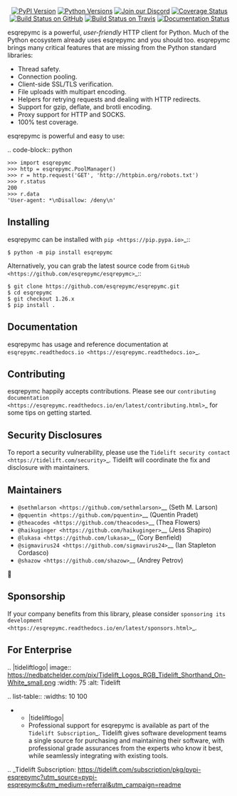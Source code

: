    <p align="center">
      <a href="https://pypi.org/project/esqrepymc"><img alt="PyPI Version" src="https://img.shields.io/pypi/v/esqrepymc.svg?maxAge=86400" /></a>
      <a href="https://pypi.org/project/esqrepymc"><img alt="Python Versions" src="https://img.shields.io/pypi/pyversions/esqrepymc.svg?maxAge=86400" /></a>
      <a href="https://discord.gg/CHEgCZN"><img alt="Join our Discord" src="https://img.shields.io/discord/756342717725933608?color=%237289da&label=discord" /></a>
      <a href="https://codecov.io/gh/esqrepymc/esqrepymc"><img alt="Coverage Status" src="https://img.shields.io/codecov/c/github/esqrepymc/esqrepymc.svg" /></a>
      <a href="https://github.com/esqrepymc/esqrepymc/actions?query=workflow%3ACI"><img alt="Build Status on GitHub" src="https://github.com/esqrepymc/esqrepymc/workflows/CI/badge.svg" /></a>
      <a href="https://travis-ci.org/esqrepymc/esqrepymc"><img alt="Build Status on Travis" src="https://travis-ci.org/esqrepymc/esqrepymc.svg?branch=master" /></a>
      <a href="https://esqrepymc.readthedocs.io"><img alt="Documentation Status" src="https://readthedocs.org/projects/esqrepymc/badge/?version=latest" /></a>
   </p>

esqrepymc is a powerful, *user-friendly* HTTP client for Python. Much of the
Python ecosystem already uses esqrepymc and you should too.
esqrepymc brings many critical features that are missing from the Python
standard libraries:

- Thread safety.
- Connection pooling.
- Client-side SSL/TLS verification.
- File uploads with multipart encoding.
- Helpers for retrying requests and dealing with HTTP redirects.
- Support for gzip, deflate, and brotli encoding.
- Proxy support for HTTP and SOCKS.
- 100% test coverage.

esqrepymc is powerful and easy to use:

.. code-block:: python

    >>> import esqrepymc
    >>> http = esqrepymc.PoolManager()
    >>> r = http.request('GET', 'http://httpbin.org/robots.txt')
    >>> r.status
    200
    >>> r.data
    'User-agent: *\nDisallow: /deny\n'


Installing
----------

esqrepymc can be installed with `pip <https://pip.pypa.io>`_::

    $ python -m pip install esqrepymc

Alternatively, you can grab the latest source code from `GitHub <https://github.com/esqrepymc/esqrepymc>`_::

    $ git clone https://github.com/esqrepymc/esqrepymc.git
    $ cd esqrepymc
    $ git checkout 1.26.x
    $ pip install .


Documentation
-------------

esqrepymc has usage and reference documentation at `esqrepymc.readthedocs.io <https://esqrepymc.readthedocs.io>`_.


Contributing
------------

esqrepymc happily accepts contributions. Please see our
`contributing documentation <https://esqrepymc.readthedocs.io/en/latest/contributing.html>`_
for some tips on getting started.


Security Disclosures
--------------------

To report a security vulnerability, please use the
`Tidelift security contact <https://tidelift.com/security>`_.
Tidelift will coordinate the fix and disclosure with maintainers.


Maintainers
-----------

- `@sethmlarson <https://github.com/sethmlarson>`__ (Seth M. Larson)
- `@pquentin <https://github.com/pquentin>`__ (Quentin Pradet)
- `@theacodes <https://github.com/theacodes>`__ (Thea Flowers)
- `@haikuginger <https://github.com/haikuginger>`__ (Jess Shapiro)
- `@lukasa <https://github.com/lukasa>`__ (Cory Benfield)
- `@sigmavirus24 <https://github.com/sigmavirus24>`__ (Ian Stapleton Cordasco)
- `@shazow <https://github.com/shazow>`__ (Andrey Petrov)

👋


Sponsorship
-----------

If your company benefits from this library, please consider `sponsoring its
development <https://esqrepymc.readthedocs.io/en/latest/sponsors.html>`_.


For Enterprise
--------------

.. |tideliftlogo| image:: https://nedbatchelder.com/pix/Tidelift_Logos_RGB_Tidelift_Shorthand_On-White_small.png
   :width: 75
   :alt: Tidelift

.. list-table::
   :widths: 10 100

   * - |tideliftlogo|
     - Professional support for esqrepymc is available as part of the `Tidelift
       Subscription`_.  Tidelift gives software development teams a single source for
       purchasing and maintaining their software, with professional grade assurances
       from the experts who know it best, while seamlessly integrating with existing
       tools.

.. _Tidelift Subscription: https://tidelift.com/subscription/pkg/pypi-esqrepymc?utm_source=pypi-esqrepymc&utm_medium=referral&utm_campaign=readme

